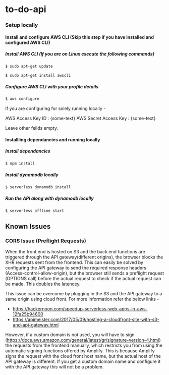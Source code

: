 # to-do-api

### Setup locally

#### Install and configure AWS CLI (Skip this step if you have installed and configured AWS CLI)

##### Install AWS CLI (If you are on Linux execute the following commands)

``` bash
$ sudo apt-get update
```

``` bash
$ sudo apt-get install awscli
```
##### Configure AWS CLI with your profile details

``` bash
$ aws configure
```
If you are configuring for solely running locally - 

AWS Access Key ID : {some-text} 
AWS Secret Access Key : {some-text}

Leave other feilds empty.

#### Installling dependancies and running locally

##### Install dependancies
``` bash
$ npm install
```

##### Install dynamodb locally
``` bash
$ serverless dynamodb install
```

##### Run the API along with dynamodb locally 
``` bash
$ serverless offline start
```
## Known Issues
### CORS Issue (Preflight Requests)
When the front end is hosted on S3 and the back end functions are triggered through the API gateway(different origins), the browser blocks the XHR requests sent from the frontend. This can easily be solved by configuring the API gateway to send the required response headers (Access-control-allow-origin), but the browser still sends a preflight request (OPTIONS call)  before the actual request to check if the actual request can be made. This doubles the latencey.

This issue can be overcome by plugging in the S3 and the API gateway to a same origin using cloud front. For more information refer the below links - 
- https://hackernoon.com/speedup-serverless-web-apps-in-aws-12fa25b94600
- https://apimeister.com/2017/05/09/hosting-a-cloudfront-site-with-s3-and-api-gateway.html

However, if a custom domain is not used, you will have to sign (https://docs.aws.amazon.com/general/latest/gr/signature-version-4.html) the requests from the frontend manually, which restricts you from using the automatic signing functions offered by Amplify. This is because Amplify signs the request with the cloud front host name, but the actual host of the API gateway is different. If you get a custom domain name and configure it with the API gateway this will not be a problem. 

